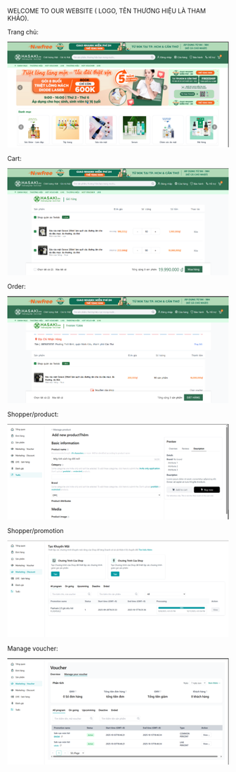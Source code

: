 WELCOME TO OUR WEBSITE ( LOGO, TÊN THƯƠNG HIỆU LÀ THAM KHẢO).

Trang chủ:

![alt](https://github.com/buivantan29082003/Ecomerce-Hasaki/blob/aba9ae7ea86ae4e5b44c28560dbc2ffa8ed4c55b/home.png)

Cart:

![alt](https://github.com/buivantan29082003/Ecomerce-Hasaki/blob/05924bc99b859ffa508828f4f2e4b28d5a6673bd/cart.png)

Order:

![alt](https://github.com/buivantan29082003/Ecomerce-Hasaki/blob/05924bc99b859ffa508828f4f2e4b28d5a6673bd/order.png)

Shopper/product:

![alt](https://github.com/buivantan29082003/Ecomerce-Hasaki/blob/05924bc99b859ffa508828f4f2e4b28d5a6673bd/manage_product.png)

Shopper/promotion

![alt](https://github.com/buivantan29082003/Ecomerce-Hasaki/blob/05924bc99b859ffa508828f4f2e4b28d5a6673bd/manage_promotion.png)

Manage voucher:

![alt](https://github.com/buivantan29082003/Ecomerce-Hasaki/blob/05924bc99b859ffa508828f4f2e4b28d5a6673bd/mana_voucher.png)

